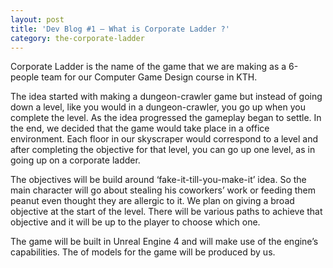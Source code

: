 ```yaml
---
layout: post
title: 'Dev Blog #1 – What is Corporate Ladder ?'
category: the-corporate-ladder
---
```


Corporate Ladder is the name of the game that we are making as a 6-people team for our Computer Game Design course in KTH.

The idea started with making a dungeon-crawler game but instead of going down a level, like you would in a dungeon-crawler, you go up when you complete the level. As the idea progressed the gameplay began to settle. In the end, we decided that the game would take place in a office environment. Each floor in our skyscraper would correspond to a level and after completing the objective for that level, you can go up one level, as in going up on a corporate ladder.

The objectives will be build around ‘fake-it-till-you-make-it’ idea. So the main character will go about stealing his coworkers’ work or feeding them peanut even thought they are allergic to it. We plan on giving a broad objective at the start of the level. There will be various paths to achieve that objective and it will be up to the player to choose which one.

The game will be built in Unreal Engine 4 and will make use of the engine’s capabilities. The of models for the game will be produced by us.
